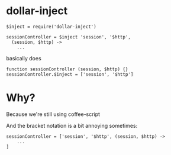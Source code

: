 # dollar-inject

```
$inject = require('dollar-inject')

sessionController = $inject 'session', '$http',
  (session, $http) ->
    ...
```

basically does

```
function sessionController (session, $http) {}
sessionController.$inject = ['session', '$http']
```


# Why?

Because we're still using coffee-script

And the bracket notation is a bit annoying sometimes:
```
sessionController = ['session', '$http', (session, $http) ->
    ...
]
```
